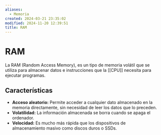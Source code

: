 ```yaml
---
aliases:
  - Memoria
created: 2024-03-21 23:35:02
modified: 2024-11-20 12:39:51
title: RAM
---
```


# RAM

La RAM (Random Access Memory), es un tipo de memoria volátil que se utiliza para almacenar datos e instrucciones que la [[CPU]] necesita para ejecutar programas.

## Características

- **Acceso aleatorio:** Permite acceder a cualquier dato almacenado en la memoria directamente, sin necesidad de leer los datos que lo preceden.
- **Volatilidad:** La información almacenada se borra cuando se apaga el ordenador.
- **Velocidad:** Es mucho más rápida que los dispositivos de almacenamiento masivo como discos duros o SSDs.
